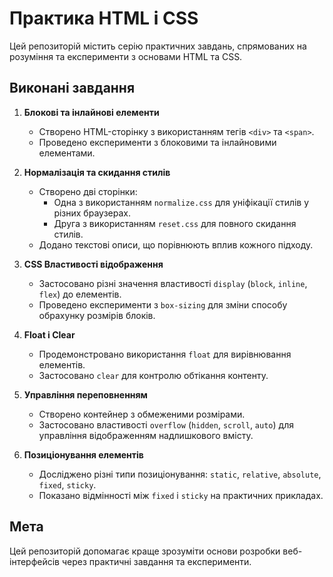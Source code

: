 # Практика HTML і CSS

Цей репозиторій містить серію практичних завдань, спрямованих на розуміння та експерименти з основами HTML та CSS.

## Виконані завдання

1. **Блокові та інлайнові елементи**

   - Створено HTML-сторінку з використанням тегів `<div>` та `<span>`.
   - Проведено експерименти з блоковими та інлайновими елементами.

2. **Нормалізація та скидання стилів**

   - Створено дві сторінки:
     - Одна з використанням `normalize.css` для уніфікації стилів у різних браузерах.
     - Друга з використанням `reset.css` для повного скидання стилів.
   - Додано текстові описи, що порівнюють вплив кожного підходу.

3. **CSS Властивості відображення**

   - Застосовано різні значення властивості `display` (`block`, `inline`, `flex`) до елементів.
   - Проведено експерименти з `box-sizing` для зміни способу обрахунку розмірів блоків.

4. **Float і Clear**

   - Продемонстровано використання `float` для вирівнювання елементів.
   - Застосовано `clear` для контролю обтікання контенту.

5. **Управління переповненням**

   - Створено контейнер з обмеженими розмірами.
   - Застосовано властивості `overflow` (`hidden`, `scroll`, `auto`) для управління відображенням надлишкового вмісту.

6. **Позиціонування елементів**
   - Досліджено різні типи позиціонування: `static`, `relative`, `absolute`, `fixed`, `sticky`.
   - Показано відмінності між `fixed` і `sticky` на практичних прикладах.

## Мета

Цей репозиторій допомагає краще зрозуміти основи розробки веб-інтерфейсів через практичні завдання та експерименти.
